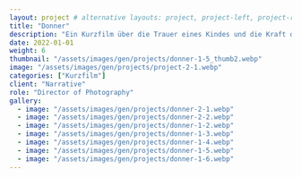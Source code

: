 ```yaml
---
layout: project # alternative layouts: project, project-left, project-right, project-top
title: "Donner"
description: "Ein Kurzfilm über die Trauer eines Kindes und die Kraft der Fantasie."
date: 2022-01-01
weight: 6
thumbnail: "/assets/images/gen/projects/donner-1-5_thumb2.webp"
image: "/assets/images/gen/projects/project-2-1.webp"
categories: ["Kurzfilm"]
client: "Narrative"
role: "Director of Photography"
gallery:
  - image: "/assets/images/gen/projects/donner-2-1.webp"
  - image: "/assets/images/gen/projects/donner-2-2.webp"
  - image: "/assets/images/gen/projects/donner-1-2.webp"
  - image: "/assets/images/gen/projects/donner-1-3.webp"
  - image: "/assets/images/gen/projects/donner-1-4.webp"
  - image: "/assets/images/gen/projects/donner-1-5.webp"
  - image: "/assets/images/gen/projects/donner-1-6.webp"
---
```



